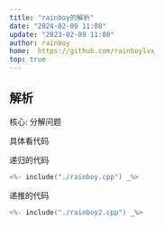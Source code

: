 ```yaml
---
title: "rainboy的解析"
date: "2024-02-09 11:08"
update: "2023-02-09 11:08"
author: rainboy
home:  https://github.com/rainboylvx
top: true
---
```


## 解析

核心: 分解问题

具体看代码

递归的代码

```cpp
<%- include("./rainboy.cpp") _%>
```


递推的代码

```cpp
<%- include("./rainboy2.cpp") _%>
```
